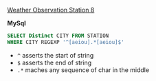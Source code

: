 [Weather Observation Station 8](https://www.hackerrank.com/challenges/weather-observation-station-8/)

**MySql**

```sql
SELECT Distinct CITY FROM STATION
WHERE CITY REGEXP '^[aeiou].*[aeiou]$'
```
- `^` asserts the start of string
- `$` asserts the end of string
- `.*` maches any sequence of char in the middle 